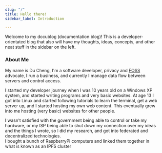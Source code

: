 ```yaml
---
slug: "/"
title: Hello there!
sidebar_label: Introduction

---
```

Welcome to my docublog (documentation blog)! This is a developer-orientated blog that also will have my thoughts, ideas, concepts, and other neat stuff in the sidebar on the left.

### About Me

My name is Du Cheng, I'm a software developer, privacy and [FOSS](https://en.wikipedia.org/wiki/Free_and_open-source_software) advocate, I run a business, and currently I manage data flow between servers and control access.

I started my developer journey when I was 10 years old on a Windows XP system, and started writing programs and very basic websites. At age 13 I got into Linux and started following tutorials to learn the terminal, get a web server up, and I started hosting my own web content. This eventually grew into me hosting (very basic) websites for other people.

I wasn't satisfied with the government being able to control or take my hardware, or my ISP being able to shut down my connection over my ideas and the things I wrote, so I did my research, and got into federated and decentralized technologies.  
I bought a bunch of RaspberryPi computers and linked them together in what is known as an IPFS cluster